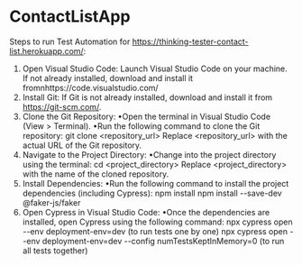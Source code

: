 # ContactListApp
Steps to run Test Automation for https://thinking-tester-contact-list.herokuapp.com/:
1. Open Visual Studio Code:
Launch Visual Studio Code on your machine.
If not already installed, download and install it fromnhttps://code.visualstudio.com/
2. Install Git:
If Git is not already installed, download and install it from https://git-scm.com/.
3. Clone the Git Repository:
•Open the terminal in Visual Studio Code (View > Terminal).
•Run the following command to clone the Git repository:
git clone <repository_url> 
Replace <repository_url> with the actual URL of the Git repository.
4. Navigate to the Project Directory:
•Change into the project directory using the terminal:
cd <project_directory> 
Replace <project_directory> with the name of the cloned repository.
5. Install Dependencies:
•Run the following command to install the project dependencies (including Cypress):
npm install 
npm install --save-dev @faker-js/faker
6. Open Cypress in Visual Studio Code:
•Once the dependencies are installed, open Cypress using the following command:
npx cypress open --env deployment-env=dev (to run tests one by one)
npx cypress open --env deployment-env=dev --config numTestsKeptInMemory=0 (to run all tests together)